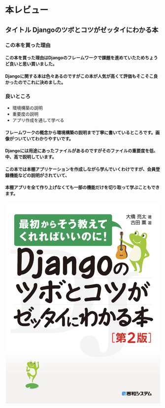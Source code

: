 # 本レビュー
## タイトル Djangoのツボとコツがゼッタイにわかる本
###  この本を買った理由
#### この本を買った理由はDjangoのフレームワークで課題を進めていたためちょうど良いと思い買いました。
#### Djangoに関する本は色々あるのですがこの本が人気が高くて評価もそこそこ良かったのでこれに決めました。

###  良いところ
* 環境構築の説明
* 重要度の説明
* アプリ作成を通して学べる


#### フレームワークの概念から環境構築の説明まで丁寧に書いているところです。画像がついていてわかりやすいです。
#### Djangoには用途にあったファイルがあるのですがそのファイルの重要度を低、中、高で説明しています。
#### この本では本棚アプリケーションを作成しながら学んでいくわけですが、会員登録機能などの説明がされていて、
#### 本棚アプリを全て作り上げなくても一部の機能だけを切り取って学ぶこともできます。






![本のカバー](images/django.png)

